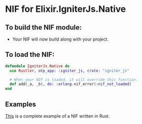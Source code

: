<!--
SPDX-FileCopyrightText: 2024 igniter_js contributors <https://github.com/ash-project/igniter_js/graphs.contributors>

SPDX-License-Identifier: MIT
-->

# NIF for Elixir.IgniterJs.Native

## To build the NIF module:

- Your NIF will now build along with your project.

## To load the NIF:

```elixir
defmodule IgniterJs.Native do
  use Rustler, otp_app: :igniter_js, crate: "igniter_js"

  # When your NIF is loaded, it will override this function.
  def add(_a, _b), do: :erlang.nif_error(:nif_not_loaded)
end
```

## Examples

[This](https://github.com/rusterlium/NifIo) is a complete example of a NIF written in Rust.
